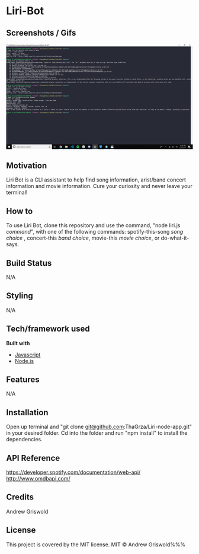 # Liri-Bot
## Screenshots / Gifs
![Screenshot](/assets/images/screenshot.png)

## Motivation
Liri Bot is a CLI assistant to help find song information, arist/band concert information and movie information. Cure your curiosity and never leave your terminal!

## How to
To use Liri Bot, clone this repository and use the command, "node liri.js *command*", with one of the following commands: spotify-this-song *song choice* , concert-this *band choice*, movie-this *movie choice*, or do-what-it-says.

## Build Status
N/A

## Styling
N/A

## Tech/framework used
<b> Built with </b>
- [Javascript](https://www.javascript.com/)
- [Node.js](https://nodejs.org/en/)
## Features
N/A

## Installation
Open up terminal and "git clone git@github.com:ThaGrza/Liri-node-app.git" in your desired folder. Cd into the folder and run "npm install" to install the dependencies.

## API Reference
https://developer.spotify.com/documentation/web-api/
http://www.omdbapi.com/

## Credits
Andrew Griswold

## License
This project is covered by the MIT license.
MIT © Andrew Griswold%%%

